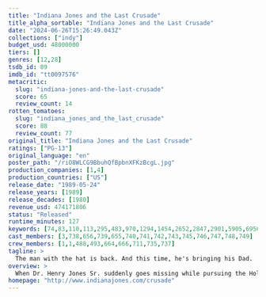 ```yaml
---
title: "Indiana Jones and the Last Crusade"
title_alpha_sortable: "Indiana Jones and the Last Crusade"
date: "2024-06-26T15:26:49.043Z"
collections: ["indy"]
budget_usd: 48000000
tiers: []
genres: [12,28]
tsdb_id: 89
imdb_id: "tt0097576"
metacritic:
  slug: "indiana-jones-and-the-last-crusade"
  score: 65
  review_count: 14
rotten_tomatoes:
  slug: "indiana_jones_and_the_last_crusade"
  score: 88
  review_count: 77
original_title: "Indiana Jones and the Last Crusade"
ratings: ["PG-13"]
original_language: "en"
poster_path: "/riO8WLCG9BbuhQfBpbnXFKzBcgL.jpg"
production_companies: [1,4]
production_countries: ["US"]
release_date: "1989-05-24"
release_years: [1989]
release_decades: [1980]
revenue_usd: 474171806
status: "Released"
runtime_minutes: 127
keywords: [74,83,110,113,295,483,970,1294,1454,2652,2847,2901,5905,6956,10685,11117,14656,18034,41586,175428,184134,214548,240119]
cast_members: [3,738,656,739,655,740,741,742,743,745,746,747,748,749]
crew_members: [1,1,488,493,664,666,711,735,737]
tagline: >
  The man with the hat is back. And this time, he's bringing his Dad.
overview: >
  When Dr. Henry Jones Sr. suddenly goes missing while pursuing the Holy Grail, eminent archaeologist Indiana must team up with Marcus Brody, Sallah and Elsa Schneider to follow in his father's footsteps and stop the Nazis from recovering the power of eternal life.
homepage: "http://www.indianajones.com/crusade"
---
```

